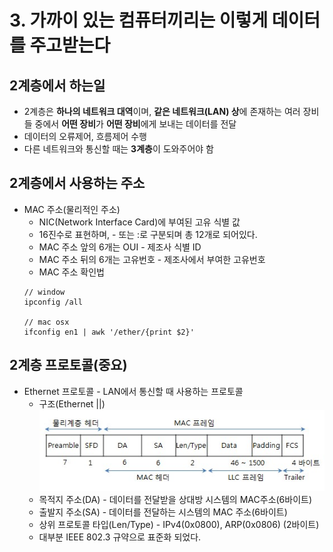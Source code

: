 # 3. 가까이 있는 컴퓨터끼리는 이렇게 데이터를 주고받는다

## 2계층에서 하는일
* 2계층은 **하나의 네트워크 대역**이며, **같은 네트워크(LAN) 상**에 존재하는 여러 장비들 중에서 **어떤 장비**가 **어떤 장비**에게 보내는 데이터를 전달
* 데이터의 오류제어, 흐름제어 수행
* 다른 네트워크와 통신할 때는 **3계층**이 도와주어야 함

## 2계층에서 사용하는 주소
* MAC 주소(물리적인 주소)
  * NIC(Network Interface Card)에 부여된 고유 식별 값
  * 16진수로 표현하며, - 또는 :로 구분되며 총 12개로 되어있다.
  * MAC 주소 앞의 6개는 OUI - 제조사 식별 ID
  * MAC 주소 뒤의 6개는 고유번호 - 제조사에서 부여한 고유번호
  * MAC 주소 확인법
  ```
  // window
  ipconfig /all

  // mac osx
  ifconfig en1 | awk '/ether/{print $2}'
  ```
## 2계층 프로토콜(중요)
* Ethernet 프로토콜 - LAN에서 통신할 때 사용하는 프로토콜
  * 구조(Ethernet ||)
  ![Ethernet ||](./assets/ethernet_structure.jpg)
  * 목적지 주소(DA) - 데이터를 전달받을 상대방 시스템의 MAC주소(6바이트)
  * 출발지 주소(SA) - 데이터를 전달하는 시스템의 MAC 주소(6바이트)
  * 상위 프로토콜 타입(Len/Type) - IPv4(0x0800), ARP(0x0806) (2바이트)
  * 대부분 IEEE 802.3 규약으로 표준화 되었다.
